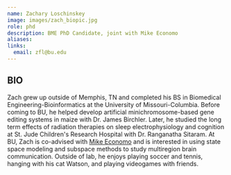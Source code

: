 ```yaml
---
name: Zachary Loschinskey
image: images/zach_biopic.jpg
role: phd
description: BME PhD Candidate, joint with Mike Economo
aliases:
links:
  email: zfl@bu.edu
---
```


## BIO

Zach grew up outside of Memphis, TN and completed his BS in Biomedical Engineering-Bioinformatics at the University of Missouri-Columbia. Before coming to BU, he helped develop artificial minichromosome-based gene editing systems in maize with Dr. James Birchler. Later, he studied the long term effects of radiation therapies on sleep electrophysiology and cognition at St. Jude Children's Research Hospital with Dr. Ranganatha Sitaram. At BU, Zach is co-advised with [Mike Economo](https://economolab.org/) and is interested in using state space modeling and subspace methods to study multiregion brain communication. Outside of lab, he enjoys playing soccer and tennis, hanging with his cat Watson, and playing videogames with friends.


